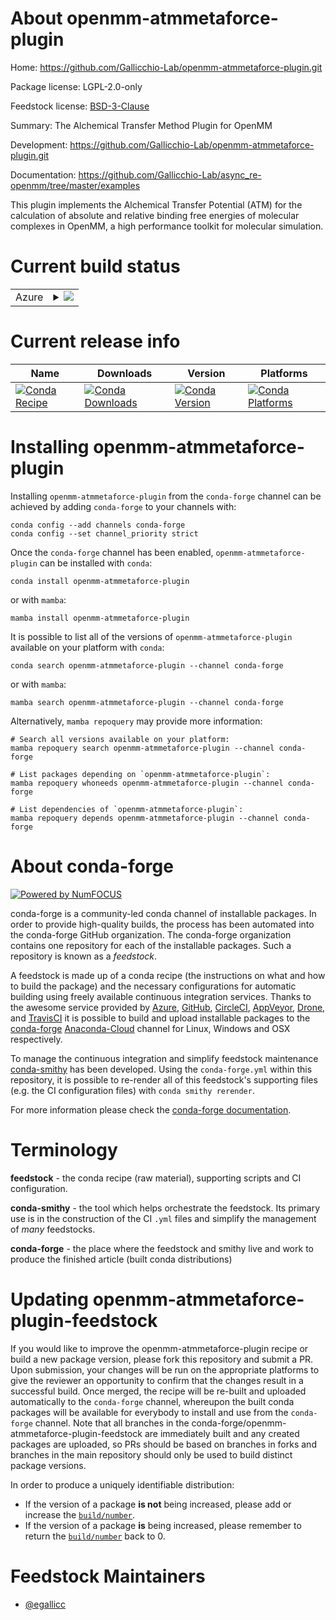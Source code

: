 About openmm-atmmetaforce-plugin
================================

Home: https://github.com/Gallicchio-Lab/openmm-atmmetaforce-plugin.git

Package license: LGPL-2.0-only

Feedstock license: [BSD-3-Clause](https://github.com/conda-forge/openmm-atmmetaforce-plugin-feedstock/blob/main/LICENSE.txt)

Summary: The Alchemical Transfer Method Plugin for OpenMM

Development: https://github.com/Gallicchio-Lab/openmm-atmmetaforce-plugin.git

Documentation: https://github.com/Gallicchio-Lab/async_re-openmm/tree/master/examples

This plugin implements the Alchemical Transfer Potential (ATM) for the calculation
of absolute and relative binding free energies of molecular complexes
in OpenMM, a high performance toolkit for molecular simulation.


Current build status
====================


<table>
    
  <tr>
    <td>Azure</td>
    <td>
      <details>
        <summary>
          <a href="https://dev.azure.com/conda-forge/feedstock-builds/_build/latest?definitionId=16448&branchName=main">
            <img src="https://dev.azure.com/conda-forge/feedstock-builds/_apis/build/status/openmm-atmmetaforce-plugin-feedstock?branchName=main">
          </a>
        </summary>
        <table>
          <thead><tr><th>Variant</th><th>Status</th></tr></thead>
          <tbody><tr>
              <td>linux_64_c_compiler_version10cuda_compiler_version11.1cxx_compiler_version10python3.10.____cpython</td>
              <td>
                <a href="https://dev.azure.com/conda-forge/feedstock-builds/_build/latest?definitionId=16448&branchName=main">
                  <img src="https://dev.azure.com/conda-forge/feedstock-builds/_apis/build/status/openmm-atmmetaforce-plugin-feedstock?branchName=main&jobName=linux&configuration=linux_64_c_compiler_version10cuda_compiler_version11.1cxx_compiler_version10python3.10.____cpython" alt="variant">
                </a>
              </td>
            </tr><tr>
              <td>linux_64_c_compiler_version10cuda_compiler_version11.1cxx_compiler_version10python3.7.____cpython</td>
              <td>
                <a href="https://dev.azure.com/conda-forge/feedstock-builds/_build/latest?definitionId=16448&branchName=main">
                  <img src="https://dev.azure.com/conda-forge/feedstock-builds/_apis/build/status/openmm-atmmetaforce-plugin-feedstock?branchName=main&jobName=linux&configuration=linux_64_c_compiler_version10cuda_compiler_version11.1cxx_compiler_version10python3.7.____cpython" alt="variant">
                </a>
              </td>
            </tr><tr>
              <td>linux_64_c_compiler_version10cuda_compiler_version11.1cxx_compiler_version10python3.8.____cpython</td>
              <td>
                <a href="https://dev.azure.com/conda-forge/feedstock-builds/_build/latest?definitionId=16448&branchName=main">
                  <img src="https://dev.azure.com/conda-forge/feedstock-builds/_apis/build/status/openmm-atmmetaforce-plugin-feedstock?branchName=main&jobName=linux&configuration=linux_64_c_compiler_version10cuda_compiler_version11.1cxx_compiler_version10python3.8.____cpython" alt="variant">
                </a>
              </td>
            </tr><tr>
              <td>linux_64_c_compiler_version10cuda_compiler_version11.1cxx_compiler_version10python3.9.____cpython</td>
              <td>
                <a href="https://dev.azure.com/conda-forge/feedstock-builds/_build/latest?definitionId=16448&branchName=main">
                  <img src="https://dev.azure.com/conda-forge/feedstock-builds/_apis/build/status/openmm-atmmetaforce-plugin-feedstock?branchName=main&jobName=linux&configuration=linux_64_c_compiler_version10cuda_compiler_version11.1cxx_compiler_version10python3.9.____cpython" alt="variant">
                </a>
              </td>
            </tr><tr>
              <td>linux_64_c_compiler_version10cuda_compiler_version11.2cxx_compiler_version10python3.10.____cpython</td>
              <td>
                <a href="https://dev.azure.com/conda-forge/feedstock-builds/_build/latest?definitionId=16448&branchName=main">
                  <img src="https://dev.azure.com/conda-forge/feedstock-builds/_apis/build/status/openmm-atmmetaforce-plugin-feedstock?branchName=main&jobName=linux&configuration=linux_64_c_compiler_version10cuda_compiler_version11.2cxx_compiler_version10python3.10.____cpython" alt="variant">
                </a>
              </td>
            </tr><tr>
              <td>linux_64_c_compiler_version10cuda_compiler_version11.2cxx_compiler_version10python3.7.____cpython</td>
              <td>
                <a href="https://dev.azure.com/conda-forge/feedstock-builds/_build/latest?definitionId=16448&branchName=main">
                  <img src="https://dev.azure.com/conda-forge/feedstock-builds/_apis/build/status/openmm-atmmetaforce-plugin-feedstock?branchName=main&jobName=linux&configuration=linux_64_c_compiler_version10cuda_compiler_version11.2cxx_compiler_version10python3.7.____cpython" alt="variant">
                </a>
              </td>
            </tr><tr>
              <td>linux_64_c_compiler_version10cuda_compiler_version11.2cxx_compiler_version10python3.8.____cpython</td>
              <td>
                <a href="https://dev.azure.com/conda-forge/feedstock-builds/_build/latest?definitionId=16448&branchName=main">
                  <img src="https://dev.azure.com/conda-forge/feedstock-builds/_apis/build/status/openmm-atmmetaforce-plugin-feedstock?branchName=main&jobName=linux&configuration=linux_64_c_compiler_version10cuda_compiler_version11.2cxx_compiler_version10python3.8.____cpython" alt="variant">
                </a>
              </td>
            </tr><tr>
              <td>linux_64_c_compiler_version10cuda_compiler_version11.2cxx_compiler_version10python3.9.____cpython</td>
              <td>
                <a href="https://dev.azure.com/conda-forge/feedstock-builds/_build/latest?definitionId=16448&branchName=main">
                  <img src="https://dev.azure.com/conda-forge/feedstock-builds/_apis/build/status/openmm-atmmetaforce-plugin-feedstock?branchName=main&jobName=linux&configuration=linux_64_c_compiler_version10cuda_compiler_version11.2cxx_compiler_version10python3.9.____cpython" alt="variant">
                </a>
              </td>
            </tr><tr>
              <td>linux_64_c_compiler_version7cuda_compiler_version10.2cxx_compiler_version7python3.10.____cpython</td>
              <td>
                <a href="https://dev.azure.com/conda-forge/feedstock-builds/_build/latest?definitionId=16448&branchName=main">
                  <img src="https://dev.azure.com/conda-forge/feedstock-builds/_apis/build/status/openmm-atmmetaforce-plugin-feedstock?branchName=main&jobName=linux&configuration=linux_64_c_compiler_version7cuda_compiler_version10.2cxx_compiler_version7python3.10.____cpython" alt="variant">
                </a>
              </td>
            </tr><tr>
              <td>linux_64_c_compiler_version7cuda_compiler_version10.2cxx_compiler_version7python3.7.____cpython</td>
              <td>
                <a href="https://dev.azure.com/conda-forge/feedstock-builds/_build/latest?definitionId=16448&branchName=main">
                  <img src="https://dev.azure.com/conda-forge/feedstock-builds/_apis/build/status/openmm-atmmetaforce-plugin-feedstock?branchName=main&jobName=linux&configuration=linux_64_c_compiler_version7cuda_compiler_version10.2cxx_compiler_version7python3.7.____cpython" alt="variant">
                </a>
              </td>
            </tr><tr>
              <td>linux_64_c_compiler_version7cuda_compiler_version10.2cxx_compiler_version7python3.8.____cpython</td>
              <td>
                <a href="https://dev.azure.com/conda-forge/feedstock-builds/_build/latest?definitionId=16448&branchName=main">
                  <img src="https://dev.azure.com/conda-forge/feedstock-builds/_apis/build/status/openmm-atmmetaforce-plugin-feedstock?branchName=main&jobName=linux&configuration=linux_64_c_compiler_version7cuda_compiler_version10.2cxx_compiler_version7python3.8.____cpython" alt="variant">
                </a>
              </td>
            </tr><tr>
              <td>linux_64_c_compiler_version7cuda_compiler_version10.2cxx_compiler_version7python3.9.____cpython</td>
              <td>
                <a href="https://dev.azure.com/conda-forge/feedstock-builds/_build/latest?definitionId=16448&branchName=main">
                  <img src="https://dev.azure.com/conda-forge/feedstock-builds/_apis/build/status/openmm-atmmetaforce-plugin-feedstock?branchName=main&jobName=linux&configuration=linux_64_c_compiler_version7cuda_compiler_version10.2cxx_compiler_version7python3.9.____cpython" alt="variant">
                </a>
              </td>
            </tr><tr>
              <td>linux_64_c_compiler_version9cuda_compiler_version11.0cxx_compiler_version9python3.10.____cpython</td>
              <td>
                <a href="https://dev.azure.com/conda-forge/feedstock-builds/_build/latest?definitionId=16448&branchName=main">
                  <img src="https://dev.azure.com/conda-forge/feedstock-builds/_apis/build/status/openmm-atmmetaforce-plugin-feedstock?branchName=main&jobName=linux&configuration=linux_64_c_compiler_version9cuda_compiler_version11.0cxx_compiler_version9python3.10.____cpython" alt="variant">
                </a>
              </td>
            </tr><tr>
              <td>linux_64_c_compiler_version9cuda_compiler_version11.0cxx_compiler_version9python3.7.____cpython</td>
              <td>
                <a href="https://dev.azure.com/conda-forge/feedstock-builds/_build/latest?definitionId=16448&branchName=main">
                  <img src="https://dev.azure.com/conda-forge/feedstock-builds/_apis/build/status/openmm-atmmetaforce-plugin-feedstock?branchName=main&jobName=linux&configuration=linux_64_c_compiler_version9cuda_compiler_version11.0cxx_compiler_version9python3.7.____cpython" alt="variant">
                </a>
              </td>
            </tr><tr>
              <td>linux_64_c_compiler_version9cuda_compiler_version11.0cxx_compiler_version9python3.8.____cpython</td>
              <td>
                <a href="https://dev.azure.com/conda-forge/feedstock-builds/_build/latest?definitionId=16448&branchName=main">
                  <img src="https://dev.azure.com/conda-forge/feedstock-builds/_apis/build/status/openmm-atmmetaforce-plugin-feedstock?branchName=main&jobName=linux&configuration=linux_64_c_compiler_version9cuda_compiler_version11.0cxx_compiler_version9python3.8.____cpython" alt="variant">
                </a>
              </td>
            </tr><tr>
              <td>linux_64_c_compiler_version9cuda_compiler_version11.0cxx_compiler_version9python3.9.____cpython</td>
              <td>
                <a href="https://dev.azure.com/conda-forge/feedstock-builds/_build/latest?definitionId=16448&branchName=main">
                  <img src="https://dev.azure.com/conda-forge/feedstock-builds/_apis/build/status/openmm-atmmetaforce-plugin-feedstock?branchName=main&jobName=linux&configuration=linux_64_c_compiler_version9cuda_compiler_version11.0cxx_compiler_version9python3.9.____cpython" alt="variant">
                </a>
              </td>
            </tr>
          </tbody>
        </table>
      </details>
    </td>
  </tr>
</table>

Current release info
====================

| Name | Downloads | Version | Platforms |
| --- | --- | --- | --- |
| [![Conda Recipe](https://img.shields.io/badge/recipe-openmm--atmmetaforce--plugin-green.svg)](https://anaconda.org/conda-forge/openmm-atmmetaforce-plugin) | [![Conda Downloads](https://img.shields.io/conda/dn/conda-forge/openmm-atmmetaforce-plugin.svg)](https://anaconda.org/conda-forge/openmm-atmmetaforce-plugin) | [![Conda Version](https://img.shields.io/conda/vn/conda-forge/openmm-atmmetaforce-plugin.svg)](https://anaconda.org/conda-forge/openmm-atmmetaforce-plugin) | [![Conda Platforms](https://img.shields.io/conda/pn/conda-forge/openmm-atmmetaforce-plugin.svg)](https://anaconda.org/conda-forge/openmm-atmmetaforce-plugin) |

Installing openmm-atmmetaforce-plugin
=====================================

Installing `openmm-atmmetaforce-plugin` from the `conda-forge` channel can be achieved by adding `conda-forge` to your channels with:

```
conda config --add channels conda-forge
conda config --set channel_priority strict
```

Once the `conda-forge` channel has been enabled, `openmm-atmmetaforce-plugin` can be installed with `conda`:

```
conda install openmm-atmmetaforce-plugin
```

or with `mamba`:

```
mamba install openmm-atmmetaforce-plugin
```

It is possible to list all of the versions of `openmm-atmmetaforce-plugin` available on your platform with `conda`:

```
conda search openmm-atmmetaforce-plugin --channel conda-forge
```

or with `mamba`:

```
mamba search openmm-atmmetaforce-plugin --channel conda-forge
```

Alternatively, `mamba repoquery` may provide more information:

```
# Search all versions available on your platform:
mamba repoquery search openmm-atmmetaforce-plugin --channel conda-forge

# List packages depending on `openmm-atmmetaforce-plugin`:
mamba repoquery whoneeds openmm-atmmetaforce-plugin --channel conda-forge

# List dependencies of `openmm-atmmetaforce-plugin`:
mamba repoquery depends openmm-atmmetaforce-plugin --channel conda-forge
```


About conda-forge
=================

[![Powered by
NumFOCUS](https://img.shields.io/badge/powered%20by-NumFOCUS-orange.svg?style=flat&colorA=E1523D&colorB=007D8A)](https://numfocus.org)

conda-forge is a community-led conda channel of installable packages.
In order to provide high-quality builds, the process has been automated into the
conda-forge GitHub organization. The conda-forge organization contains one repository
for each of the installable packages. Such a repository is known as a *feedstock*.

A feedstock is made up of a conda recipe (the instructions on what and how to build
the package) and the necessary configurations for automatic building using freely
available continuous integration services. Thanks to the awesome service provided by
[Azure](https://azure.microsoft.com/en-us/services/devops/), [GitHub](https://github.com/),
[CircleCI](https://circleci.com/), [AppVeyor](https://www.appveyor.com/),
[Drone](https://cloud.drone.io/welcome), and [TravisCI](https://travis-ci.com/)
it is possible to build and upload installable packages to the
[conda-forge](https://anaconda.org/conda-forge) [Anaconda-Cloud](https://anaconda.org/)
channel for Linux, Windows and OSX respectively.

To manage the continuous integration and simplify feedstock maintenance
[conda-smithy](https://github.com/conda-forge/conda-smithy) has been developed.
Using the ``conda-forge.yml`` within this repository, it is possible to re-render all of
this feedstock's supporting files (e.g. the CI configuration files) with ``conda smithy rerender``.

For more information please check the [conda-forge documentation](https://conda-forge.org/docs/).

Terminology
===========

**feedstock** - the conda recipe (raw material), supporting scripts and CI configuration.

**conda-smithy** - the tool which helps orchestrate the feedstock.
                   Its primary use is in the construction of the CI ``.yml`` files
                   and simplify the management of *many* feedstocks.

**conda-forge** - the place where the feedstock and smithy live and work to
                  produce the finished article (built conda distributions)


Updating openmm-atmmetaforce-plugin-feedstock
=============================================

If you would like to improve the openmm-atmmetaforce-plugin recipe or build a new
package version, please fork this repository and submit a PR. Upon submission,
your changes will be run on the appropriate platforms to give the reviewer an
opportunity to confirm that the changes result in a successful build. Once
merged, the recipe will be re-built and uploaded automatically to the
`conda-forge` channel, whereupon the built conda packages will be available for
everybody to install and use from the `conda-forge` channel.
Note that all branches in the conda-forge/openmm-atmmetaforce-plugin-feedstock are
immediately built and any created packages are uploaded, so PRs should be based
on branches in forks and branches in the main repository should only be used to
build distinct package versions.

In order to produce a uniquely identifiable distribution:
 * If the version of a package **is not** being increased, please add or increase
   the [``build/number``](https://docs.conda.io/projects/conda-build/en/latest/resources/define-metadata.html#build-number-and-string).
 * If the version of a package **is** being increased, please remember to return
   the [``build/number``](https://docs.conda.io/projects/conda-build/en/latest/resources/define-metadata.html#build-number-and-string)
   back to 0.

Feedstock Maintainers
=====================

* [@egallicc](https://github.com/egallicc/)

